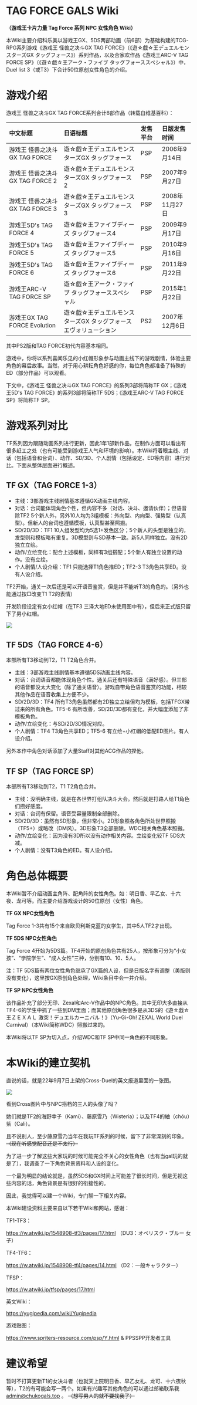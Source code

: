 # TAG FORCE GALS Wiki

**（游戏王卡片力量 Tag Force 系列 NPC 女性角色 Wiki）**

本Wiki主要介绍科乐美以游戏王GX、5DS两部动画（前6部）为基础构建的TCG-RPG系列游戏《游戏王 怪兽之决斗GX TAG FORCE》（《遊☆戯☆王デュエルモンスターズGX タッグフォース》）系列作品，以及合家欢作品《游戏王ARC-V TAG FORCE SP》（《遊☆戯☆王アーク・ファイブ タッグフォーススペシャル》）中，Duel list 3（或T3）下合计50位原创女性角色的介绍。

# 游戏介绍

游戏王 怪兽之决斗GX TAG FORCE系列合计8部作品（转载自维基百科）：

|中文标题|日语标题|发售平台|日版发售时间|
|:----|:----|:----|:----|
|游戏王 怪兽之决斗GX TAG FORCE|遊☆戯☆王デュエルモンスターズGX タッグフォース|PSP|2006年9月14日|
|游戏王 怪兽之决斗GX TAG FORCE 2|遊☆戯☆王デュエルモンスターズGX タッグフォース2|PSP|2007年9月27日|
|游戏王 怪兽之决斗GX TAG FORCE 3|遊☆戯☆王デュエルモンスターズGX タッグフォース3|PSP|2008年11月27日|
|游戏王5D's TAG FORCE 4|遊☆戯☆王ファイブディーズ タッグフォース4|PSP|2009年9月17日|
|游戏王5D's TAG FORCE 5|遊☆戯☆王ファイブディーズ タッグフォース5|PSP|2010年9月16日|
|游戏王5D's TAG FORCE 6|遊☆戯☆王ファイブディーズ タッグフォース6|PSP|2011年9月22日|
|游戏王ARC-V TAG FORCE SP|遊☆戯☆王アーク・ファイブ タッグフォーススペシャル|PSP|2015年1月22日|
|游戏王GX TAG FORCE Evolution|遊☆戯☆王デュエルモンスターズGX タッグフォースエヴォリューション|PS2|2007年12月6日|

其中PS2版和TAG FORCE初代内容基本相同。

游戏中，你将以系列喜闻乐见的小红帽形象参与动画主线下的游戏剧情，体验主要角色的幕后故事。当然，对于用心耕耘角色好感的你，每位角色都准备了特殊的ED（部分作品）可以观看。

下文中，《游戏王 怪兽之决斗GX TAG FORCE》的系列3部将简称TF GX；《游戏王5D's TAG FORCE》的系列3部将简称TF 5DS；《游戏王ARC-V TAG FORCE SP》将简称TF SP。

# 游戏系列对比

TF系列因为跟随动画系列进行更新，因此1年1部新作品，在制作方面可以看出有很多赶工之处（也有可能受到游戏王人气和环境的影响）。本Wiki将着眼主线、对话（包括语音和台词）、动作、SD/3D、个人剧情（包括设定、ED等内容）进行对比。下面从整体层面进行概述。

## TF GX（TAG FORCE 1-3）

- 主线：3部游戏主线剧情基本遵循GX动画主线内容。
- 对话：台词能体现角色个性，但内容不多（对话、决斗、邀请伙伴）；但语音除TF2 5个新人外，另外10人均为3组模板：外向型、内向型、强势型（认真型）。但新人的台词也遵循模板，认真型甚至照搬。
- SD/2D/3D：TF1 10人组发型均为5选1+发色区分；5个新人的头型是独立的，发型则和模板略有重复。3D模型则与SD基本一致。新5人同样独立。没有2D独立立绘。
- 动作/立绘变化：配合上述模板，同样有3组搭配；5个新人有独立设置的动作。没有立绘。
- 个人剧情/人设介绍：TF1 只能选择T1角色推ED；TF2-3 T3角色共享ED。没有人设介绍。

TF2开始，通关一次后还是可以开语音鉴赏，但是并不能听T3的角色的。（另外也能通过按□改变T1 T2的表情）

开发阶段设定有女小红帽（在TF3 三泽大地ED未使用图中有），但后来正式版只留下了男小红帽。

<img src="https://img.20342053.xyz/2022/09/a7040b664b69247cea86aec129086c1a.png"/>

## TF 5DS（TAG FORCE 4-6）

本部所有T3移动到T2，T1 T2角色合并。

- 主线：3部游戏主线剧情基本遵循5DS动画主线内容。
- 对话：台词语音都能体现角色个性。通关后还有特殊语音（满好感）。但三部的语音都没太大变化（除了通关语音）。游戏自带角色语音鉴赏的功能，相较其他作品在语音收集上方便不少。
- SD/2D/3D：TF4 所有T3角色虽然都有2D独立立绘但均为模板，包括TFGX带过来的所有角色。TF5-6 有所改善，SD/2D/3D都有变化，并大幅度添加了非模板角色。
- 动作/立绘变化：与SD/2D/3D情况对应。
- 个人剧情：TF4 T3角色共享ED；TF5-6 有立绘+小红帽的低配ED图片。有人设介绍。

另外本作中角色对话添加了大量Staff对其他ACG作品的捏他。

## TF SP（TAG FORCE SP）

本部所有T3移动到T2，T1 T2角色合并。

- 主线：没明确主线，就是在各世界打组队决斗大会。然后就是打路人给T1角色们攒好感度。
- 对话：台词有保留。语音受容量限制全部删除。
- SD/2D/3D：虽然有SD形象，但非常小。2D形象照各角色所处世界照搬（TF5+）或略改（DM风）。3D形象T3全部删除。WDC相关角色基本照搬。
- 动作/立绘变化：因为没有3D所以没有动作相关内容。立绘变化较TF 5DS大减。
- 个人剧情：没有T3角色的ED。有人设介绍。

# 角色总体概要

本Wiki暂不介绍动画主角阵、配角阵的女性角色。如：明日香、早乙女、十六夜、龙可等。而主要介绍游戏设计的50位原创（女性）角色。

**TF GX NPC女性角色**

Tag Force 1-3共有15个来自欧贝利斯克蓝的女学生，其中5人TF2才出现。

**TF 5DS NPC女性角色**

Tag Force 4开始为5DS篇。TF4开始的原创角色共有25人，按形象可分为“小女孩”、“学院学生”、“成人女性”三种，分别有10、10、5人。

注：TF 5DS篇有两位女性角色继承了GX篇的人设，但是日版名字有调整（美版则没有变化），这里按GX原创角色处理，Wiki条目中会一并介绍。

**TF SP NPC女性角色**

该作品补充了部分无印、Zexal和Arc-V作品中的NPC角色。其中无印大多直接从TF4-6的学生中抓了一些到DM里面；而其他原创角色很多是从3DS的《遊☆戯☆王ＺＥＸＡＬ 激突！デュエルカーニバル！》（Yu-Gi-Oh! ZEXAL World Duel Carnival）（本Wiki简称WDC）照搬过来的。

本Wiki将以TF SP为切入点，介绍WDC和TF SP中同一角色的不同形象。

# 本Wiki的建立契机

直说的话，就是22年9月7日上架的Cross-Duel的英文报道里面的一张图。

![](https://img.20342053.xyz/2022/09/202209081630496.jpeg)

看到Cross图片中与NPC搭档的三人的头像了吗？

她们就是TF2的海野幸子（Kami）、藤原雪乃（Wisteria）；以及TF4的紬（chóu）紫（Cali）。

且不说别人，至少藤原雪乃当年在我玩TF系列的时候，留下了非常深刻的印象。 ~~（现在听感觉配音还是不太行）~~

为了进一步了解这些大家玩的时候可能完全不关心的女性角色（也有当gal玩的就是了），我调查了一下角色背景资料和人设的变化。

一个最为明显的结论就是，虽然5DS和GX时间上可能差了很长时间，但是无视这些内容的话，角色背景是有很好的衔接性的。

因此，我觉得可以建一个Wiki，专门聊一下相关内容。

本Wiki建设资料主要来自以下若干Wiki和网站，感谢：

TF1-TF3：

https://w.atwiki.jp/1548908-tf3/pages/17.html （DU3：オベリスク・ブルー 女子）

TF4-TF6：

https://w.atwiki.jp/1548908-tf4/pages/14.html （D2：一般キャラクター）

TFSP：

https://w.atwiki.jp/tfsp/pages/17.html

英文Wiki：

https://yugipedia.com/wiki/Yugipedia

游戏贴图：

https://www.spriters-resource.com/psp/Y.html & PPSSPP开发者工具

# 建议希望

暂时不打算更新T1的女决斗者（也就天上院明日香、早乙女礼、龙可、十六夜秋等），T2的有可能会写一两个。如果有兴趣写其他角色的可以通过邮箱联系我 admin@chukogals.top 。 ~~（想写男人的就不要找我了）~~